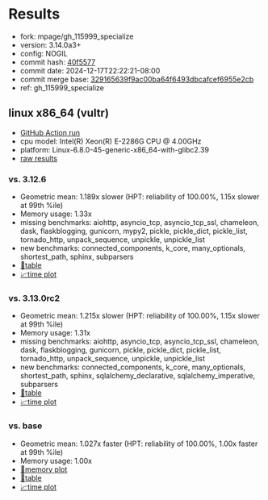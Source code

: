 # Results

- fork: mpage/gh_115999_specialize
- version: 3.14.0a3+
- config: NOGIL
- commit hash: [40f5577](https://github.com/mpage/cpython/commit/40f5577)
- commit date: 2024-12-17T22:22:21-08:00
- commit merge base: [329165639f9ac00ba64f6493dbcafcef6955e2cb](https://github.com/python/cpython/commit/329165639f9ac00ba64f6493dbcafcef6955e2cb)
- ref: gh_115999_specialize

## linux x86_64 (vultr)

- [GitHub Action run](https://github.com/facebookexperimental/free-threading-benchmarking/actions/runs/12387565069)
- cpu model: Intel(R) Xeon(R) E-2286G CPU @ 4.00GHz
- platform: Linux-6.8.0-45-generic-x86_64-with-glibc2.39
- [raw results](bm-20241217-vultr-x86_64-mpage-gh_115999_specialize-3.14.0a3%2B-40f5577.json)

### vs. 3.12.6

- Geometric mean: 1.189x slower (HPT: reliability of 100.00%, 1.15x slower at 99th %ile)
- Memory usage: 1.33x
- missing benchmarks: aiohttp, asyncio_tcp, asyncio_tcp_ssl, chameleon, dask, flaskblogging, gunicorn, mypy2, pickle, pickle_dict, pickle_list, tornado_http, unpack_sequence, unpickle, unpickle_list
- new benchmarks: connected_components, k_core, many_optionals, shortest_path, sphinx, subparsers
- [📄table](bm-20241217-vultr-x86_64-mpage-gh_115999_specialize-3.14.0a3%2B-40f5577-vs-3.12.6.md)
- [📈time plot](bm-20241217-vultr-x86_64-mpage-gh_115999_specialize-3.14.0a3%2B-40f5577-vs-3.12.6.svg)

### vs. 3.13.0rc2

- Geometric mean: 1.215x slower (HPT: reliability of 100.00%, 1.15x slower at 99th %ile)
- Memory usage: 1.31x
- missing benchmarks: aiohttp, asyncio_tcp, asyncio_tcp_ssl, chameleon, dask, flaskblogging, gunicorn, pickle, pickle_dict, pickle_list, tornado_http, unpack_sequence, unpickle, unpickle_list
- new benchmarks: connected_components, k_core, many_optionals, shortest_path, sphinx, sqlalchemy_declarative, sqlalchemy_imperative, subparsers
- [📄table](bm-20241217-vultr-x86_64-mpage-gh_115999_specialize-3.14.0a3%2B-40f5577-vs-3.13.0rc2.md)
- [📈time plot](bm-20241217-vultr-x86_64-mpage-gh_115999_specialize-3.14.0a3%2B-40f5577-vs-3.13.0rc2.svg)

### vs. base

- Geometric mean: 1.027x faster (HPT: reliability of 100.00%, 1.00x faster at 99th %ile)
- Memory usage: 1.00x
- [🧠memory plot](bm-20241217-vultr-x86_64-mpage-gh_115999_specialize-3.14.0a3%2B-40f5577-vs-base-mem.svg)
- [📄table](bm-20241217-vultr-x86_64-mpage-gh_115999_specialize-3.14.0a3%2B-40f5577-vs-base.md)
- [📈time plot](bm-20241217-vultr-x86_64-mpage-gh_115999_specialize-3.14.0a3%2B-40f5577-vs-base.svg)


